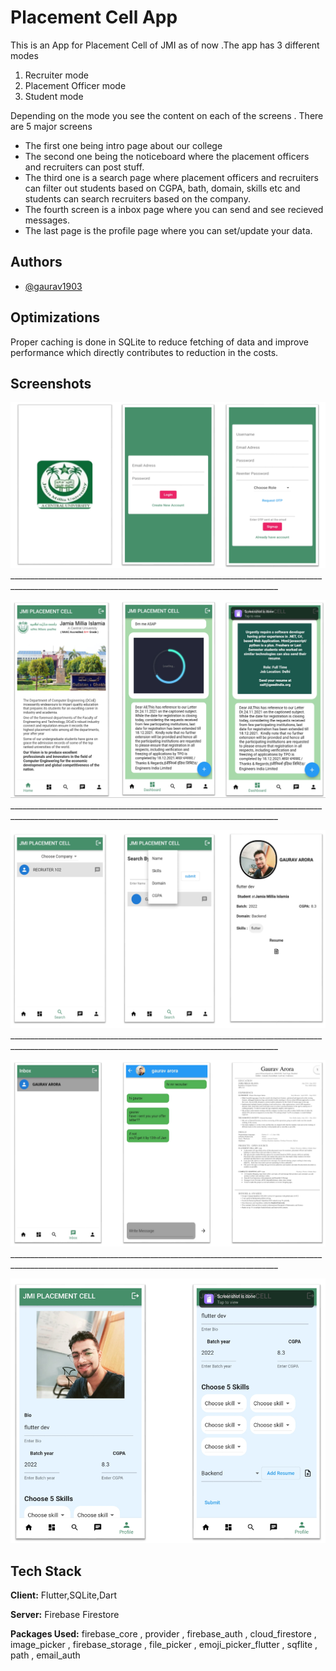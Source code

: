 
#   Placement Cell App

This is an App for Placement Cell of JMI as of now .The app has 3 different modes 
1) Recruiter mode
2) Placement Officer mode
3) Student mode


Depending on the mode you see the content on each of the screens .
There are 5 major screens
- The first one being intro page about our college
- The second one being the noticeboard where the placement officers and recruiters can post stuff.
- The third one is a search page where placement officers and recruiters can filter out students based on CGPA, bath, domain, skills etc and students can search recruiters based on the company.
- The fourth screen is a inbox page where you can send and see recieved messages.
- The last page is the profile page where you can set/update your data.



## Authors

- [@gaurav1903](https://www.github.com/gaurav1903)


## Optimizations

Proper caching is done in SQLite to reduce fetching of data and improve performance which directly contributes to reduction in the costs.

## Screenshots

![App Screenshot](https://github.com/gaurav1903/PlacementCellApp/blob/master/assets/img101.png)_________________________________________________________________________________________________________________________________________________


![App Screenshot](https://github.com/gaurav1903/PlacementCellApp/blob/master/assets/img102.png)_________________________________________________________________________________________________________________________________________________


![App Screenshot](https://github.com/gaurav1903/PlacementCellApp/blob/master/assets/img103.png)_________________________________________________________________________________________________________________________________________________


![App Screenshot](https://github.com/gaurav1903/PlacementCellApp/blob/master/assets/img104.png)_________________________________________________________________________________________________________________________________________________


![App Screenshot](https://github.com/gaurav1903/PlacementCellApp/blob/master/assets/img105.png)

## Tech Stack

**Client:** Flutter,SQLite,Dart

**Server:** Firebase Firestore

**Packages Used:** firebase_core , provider , firebase_auth , cloud_firestore , image_picker , firebase_storage , file_picker , emoji_picker_flutter , sqflite , path , email_auth

